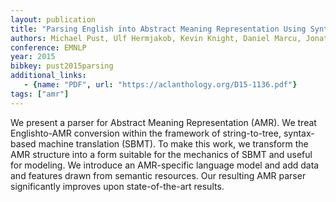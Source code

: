 ```yaml
---
layout: publication
title: "Parsing English into Abstract Meaning Representation Using Syntax-Based Machine Translation"
authors: Michael Pust, Ulf Hermjakob, Kevin Knight, Daniel Marcu, Jonathan May
conference: EMNLP
year: 2015
bibkey: pust2015parsing
additional_links:
   - {name: "PDF", url: "https://aclanthology.org/D15-1136.pdf"}
tags: ["amr"]
---
```

We present a parser for Abstract Meaning Representation (AMR). We treat Englishto-AMR conversion within the framework of string-to-tree, syntax-based machine translation (SBMT). To make this work, we transform the AMR structure into a form suitable for the mechanics of SBMT and useful for modeling. We introduce an AMR-specific language model and add data and features drawn from semantic resources. Our resulting AMR parser significantly improves upon state-of-the-art results.
